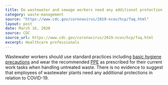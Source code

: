 ```yaml
---
title: Do wastewater and sewage workers need any additional protection when handling untreated waste from healthcare or community settings with either a known COVID-19 patient or PUI?
category: waste-management
source: "https://www.cdc.gov/coronavirus/2019-ncov/hcp/faq.html"
layout: post
date: March 16, 2020
source: CDC
source_url: https://www.cdc.gov/coronavirus/2019-ncov/hcp/faq.html
excerpt: Healthcare professionals
---
```


Wastewater workers should use standard practices including <a href="https://www.cdc.gov/healthywater/global/sanitation/workers_handlingwaste.html"> basic hygiene precautions</a> and wear the recommended <a href="https://www.cdc.gov/healthywater/global/sanitation/workers_handlingwaste.html"> 
PPE</a> as prescribed for their current work tasks when handling untreated waste. There is no evidence to suggest that employees of wastewater plants need any additional protections in relation to COVID-19.
